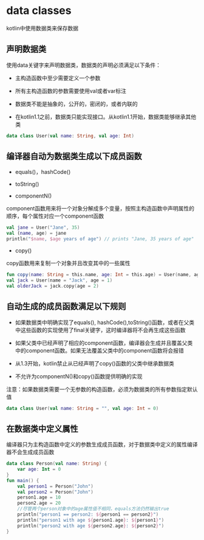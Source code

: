 # data classes
kotlin中使用数据类来保存数据

## 声明数据类
使用data关键字来声明数据类，数据类的声明必须满足以下条件：

* 主构造函数中至少需要定义一个参数

* 所有主构造函数的参数需要使用val或者var标注

* 数据类不能是抽象的，公开的，密闭的，或者内联的

* 在kotlin1.1之前，数据类只能实现接口。从kotlin1.1开始，数据类能够继承其他类

```kotlin
data class User(val name: String, val age: Int)
```

## 编译器自动为数据类生成以下成员函数

* equals()，hashCode()

* toString()

* componentN()

component函数用来将一个对象分解成多个变量，按照主构造函数中声明属性的顺序，每个属性对应一个component函数

```kotlin
val jane = User("Jane", 35) 
val (name, age) = jane
println("$name, $age years of age") // prints "Jane, 35 years of age"
```

* copy()

copy函数用来复制一个对象并且改变其中的一些属性

```kotlin
fun copy(name: String = this.name, age: Int = this.age) = User(name, age)
val jack = User(name = "Jack", age = 1)
val olderJack = jack.copy(age = 2)
```

## 自动生成的成员函数满足以下规则

* 如果数据类中明确实现了equals(), hashCode(),toString()函数，或者在父类中这些函数的实现使用了final关键字，这时编译器将不会再生成这些函数

* 如果父类中已经声明了相应的component函数，编译器会生成并且覆盖父类中的component函数。如果无法覆盖父类中的component函数将会报错

* 从1.3开始，kotlin禁止从已经声明了copy()函数的父类中继承数据类

* 不允许为componentN()和copy()函数提供明确的实现


注意：如果数据类需要一个无参数的构造函数，必须为数据类的所有参数指定默认值

```kotlin
data class User(val name: String = "", val age: Int = 0)
```

## 在数据类中定义属性
编译器只为主构造函数中定义的参数生成成员函数，对于数据类中定义的属性编译器不会生成成员函数

```kotlin
data class Person(val name: String) {
    var age: Int = 0
}
fun main() {
    val person1 = Person("John")
    val person2 = Person("John")
    person1.age = 10
    person2.age = 20
    //尽管两个person对象中的age属性值不相同，equals方法仍然输出true
    println("person1 == person2: ${person1 == person2}")
    println("person1 with age ${person1.age}: ${person1}")
    println("person2 with age ${person2.age}: ${person2}")
}
```






